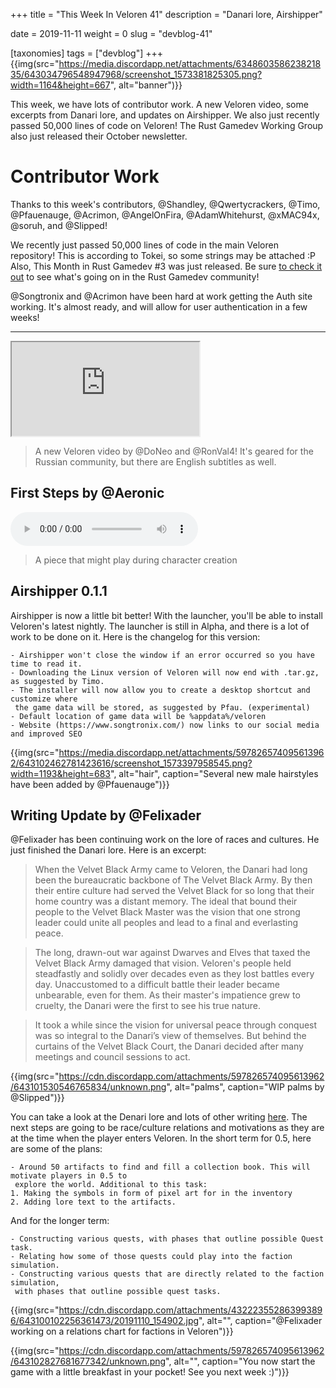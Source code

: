 +++
title = "This Week In Veloren 41"
description = "Danari lore, Airshipper"

date = 2019-11-11
weight = 0
slug = "devblog-41"

[taxonomies]
tags = ["devblog"]
+++
{{img(src="https://media.discordapp.net/attachments/634860358623821835/643034796548947968/screenshot_1573381825305.png?width=1164&height=667", alt="banner")}}

This week, we have lots of contributor work. A new Veloren video, some excerpts from Danari lore, and updates on Airshipper. We also just recently passed 50,000 lines of code on Veloren! The Rust Gamedev Working Group also just released their October newsletter.


# Contributor Work

Thanks to this week's contributors, @Shandley, @Qwertycrackers, @Timo, @Pfauenauge, @Acrimon, @AngelOnFira, @AdamWhitehurst, @xMAC94x, @soruh, and @Slipped!

We recently just passed 50,000 lines of code in the main Veloren repository! This is according to Tokei, so some strings may be attached :P Also, This Month in Rust Gamedev #3 was just released. Be sure [to check it out](https://rust-gamedev.github.io/2019/11/07/newsletter-003.html) to see what's going on in the Rust Gamedev community!

@Songtronix and @Acrimon have been hard at work getting the Auth site working. It's almost ready, and will allow for user authentication in a few weeks!

<hr>

<div class="video-container">
 <iframe
 src="https://www.youtube.com/embed/IIl271iDulY"
 webkitallowfullscreen
 mozallowfullscreen
 allowfullscreen>
 </iframe>
</div>

> A new Veloren video by @DoNeo and @RonVal4! It's geared for the Russian community, but there are English subtitles as well.

## First Steps by @Aeronic

<audio controls>
 <source src="https://cdn.discordapp.com/attachments/597826574095613962/643099066854670336/First_Steps.ogg" type="audio/ogg">
Your browser does not support the audio element.
</audio>

> A piece that might play during character creation

## Airshipper 0.1.1

Airshipper is now a little bit better! With the launcher, you'll be able to install Veloren's latest nightly. The launcher is still in Alpha, and there is a lot of work to be done on it. Here is the changelog for this version:

```
- Airshipper won't close the window if an error occurred so you have time to read it.
- Downloading the Linux version of Veloren will now end with .tar.gz, as suggested by Timo.
- The installer will now allow you to create a desktop shortcut and customize where
 the game data will be stored, as suggested by Pfau. (experimental)
- Default location of game data will be %appdata%/veloren
- Website (https://www.songtronix.com/) now links to our social media and improved SEO
```

{{img(src="https://media.discordapp.net/attachments/597826574095613962/643102462781423616/screenshot_1573397958545.png?width=1193&height=683", alt="hair", caption="Several new male hairstyles have been added by @Pfauenauge")}}

## Writing Update by @Felixader

@Felixader has been continuing work on the lore of races and cultures. He just finished the Danari lore. Here is an excerpt:

> When the Velvet Black Army came to Veloren, the Danari had long been the bureaucratic backbone of The Velvet Black Army. By then their entire culture had served the Velvet Black for so long that their home country was a distant memory. The ideal that bound their people to the Velvet Black Master was the vision that one strong leader could unite all peoples and lead to a final and everlasting peace. 

> The long, drawn-out war against Dwarves and Elves that taxed the Velvet Black Army damaged that vision. Veloren's people held steadfastly and solidly over decades even as they lost battles every day. Unaccustomed to a difficult battle their leader became unbearable, even for them. As their master's impatience grew to cruelty, the Danari were the first to see his true nature. 

> It took a while since the vision for universal peace through conquest was so integral to the Danari’s view of themselves. But behind the curtains of the Velvet Black Court, the Danari decided after many meetings and council sessions to act. 

{{img(src="https://cdn.discordapp.com/attachments/597826574095613962/643101530546765834/unknown.png", alt="palms", caption="WIP palms by @Slipped")}}

You can take a look at the Denari lore and lots of other writing [here](https://docs.google.com/document/d/1WGacLASLkz24l5WDJ8nCe7ONIYTy_5iQoAl5oVsEM_o/edit?usp=sharing). The next steps are going to be race/culture relations and motivations as they are at the time when the player enters Veloren. In the short term for 0.5, here are some of the plans:

```
- Around 50 artifacts to find and fill a collection book. This will motivate players in 0.5 to
 explore the world. Additional to this task:
1. Making the symbols in form of pixel art for in the inventory
2. Adding lore text to the artifacts.
```

And for the longer term:

```
- Constructing various quests, with phases that outline possible Quest task.
- Relating how some of those quests could play into the faction simulation.
- Constructing various quests that are directly related to the faction simulation,
 with phases that outline possible quest tasks.
```

{{img(src="https://cdn.discordapp.com/attachments/432223552863993896/643100102256361473/20191110_154902.jpg", alt="", caption="@Felixader working on a relations chart for factions in Veloren")}}

{{img(src="https://cdn.discordapp.com/attachments/597826574095613962/643102827681677342/unknown.png", alt="", caption="You now start the game with a little breakfast in your pocket! See you next week :)")}}
